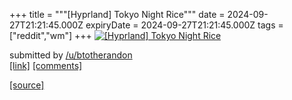 +++
title = """[Hyprland] Tokyo Night Rice"""
date = 2024-09-27T21:21:45.000Z
expiryDate = 2024-09-27T21:21:45.000Z
tags = ["reddit","wm"]
+++
[![[Hyprland] Tokyo Night Rice](https://preview.redd.it/3s4kwd6u4frd1.png?width=640&crop=smart&auto=webp&s=54ad6fdb1d01086293f72f62a9448bc039a6ec2e "[Hyprland] Tokyo Night Rice")](https://www.reddit.com/r/unixporn/comments/1fqyha3/hyprland_tokyo_night_rice/)

submitted by [/u/btotherandon](https://www.reddit.com/user/btotherandon)  
[\[link\]](https://i.redd.it/3s4kwd6u4frd1.png) [\[comments\]](https://www.reddit.com/r/unixporn/comments/1fqyha3/hyprland_tokyo_night_rice/)

[[source]](https://www.reddit.com/r/unixporn/comments/1fqyha3/hyprland_tokyo_night_rice/)

